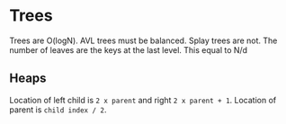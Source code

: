 # Trees
Trees are O(logN). AVL trees must be balanced. Splay trees are not. 
The number of leaves are the keys at the last level. This equal to N/d


## Heaps
Location of left child is `2 x parent` and right `2 x parent + 1`. Location of parent is `child index / 2`.
